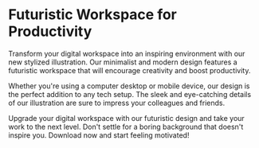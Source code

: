 <!--font:Montserrat-->

# Futuristic Workspace for Productivity

Transform your digital workspace into an inspiring environment with our new stylized illustration. Our minimalist and modern design features a futuristic workspace that will encourage creativity and boost productivity.

Whether you're using a computer desktop or mobile device, our design is the perfect addition to any tech setup. The sleek and eye-catching details of our illustration are sure to impress your colleagues and friends.

Upgrade your digital workspace with our futuristic design and take your work to the next level. Don't settle for a boring background that doesn't inspire you. Download now and start feeling motivated!

<!--

Write me markdown content of website with wallpaper:

"A wallpaper featuring a stylized illustration of a futuristic workspace, with a minimalist and modern design."

The header of the page should not be copy of the text but rather a real content of the website which is using this wallpaper.


---


# Futuristic Workspace Wallpaper

Looking for a wallpaper that will inspire you to stay productive and focused? Look no further than our futuristic workspace wallpaper!

Featuring a stylized illustration of a sleek and modern workspace, this wallpaper is the perfect addition to any computer desktop or mobile device. With its minimalist design and eye-catching details, it's sure to be a conversation starter among your friends and colleagues.

So why wait? Download our futuristic workspace wallpaper today and start transforming your digital workspace into a space that inspires creativity, productivity, and innovation!


---


Heading should not include word "wallpaper". The website should not be about the wallpaper itself, wallpaper is just a related background, rewrite whole content.


---


# Elevate Your Workspace with a Futuristic Design

Transform your digital workspace into a futuristic and inspiring environment with our new stylized illustration. Our minimalist and modern design features a sleek workspace that will encourage creativity, productivity, and innovation.

Whether you're looking to upgrade your computer desktop or mobile device, our design is the perfect addition to any tech setup. The eye-catching details and unique style are sure to impress your friends and colleagues.

Don't settle for a boring background. Elevate your workspace with our futuristic design and take your digital experience to the next level. Download now and start feeling inspired!


---


Heading is too long, rewrite whole content.


---


# Upgrade Your Digital Workspace with a Futuristic Design

Looking for a way to enhance your digital workspace and boost your productivity? Our new stylized illustration is the perfect solution. With its minimalist and modern design, our futuristic workspace will inspire creativity and innovation.

Whether you're using a computer desktop or mobile device, our design is the ideal addition to any tech setup. The sleek and eye-catching details of our illustration will impress your colleagues and friends alike.

Don't settle for a dull background that doesn't inspire you. Upgrade your digital workspace with our futuristic design and take your work to the next level. Download now and start feeling motivated!


---


Heading is too long, rewrite whole content.


---


# Inspire Creativity and Productivity with a Futuristic Workspace Design

Transform your digital workspace into an inspiring environment with our new stylized illustration. Our minimalist and modern design features a futuristic workspace that will encourage creativity and boost productivity.

Whether you're using a computer desktop or mobile device, our design is the perfect addition to any tech setup. The sleek and eye-catching details of our illustration are sure to impress your colleagues and friends.

Upgrade your digital workspace with our futuristic design and take your work to the next level. Don't settle for a boring background that doesn't inspire you. Download now and start feeling motivated!


---


Write me a Google font which is best fitting for the website.

Pick from the list:
- Futura
- Open Sans
- Barlow Condensed
- Great Vibes
- Raleway
- Inter
- Orbitron
- Montserrat
- Exo 2
- Roboto
- Lato
- Lobster
- Dancing Script
- Playfair Display
- Alegreya
- IBM Plex Sans
- Poppins


Write just the font name nothing else.


---


I recommend using "Montserrat" for the website.

-->
